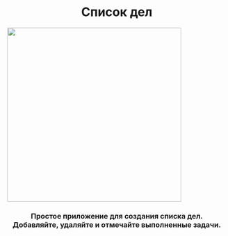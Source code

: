<h1 align="center">Список дел</h1>
<a align="center" href="https://app-to-do-list-app.netlify.app/" target="_blank"><img src="https://i.ibb.co/X2R3s0x/2023-12-17-161412.png" height="400"/></a> 
<h3 align="center">Простое приложение для создания списка дел. Добавляйте, удаляйте и отмечайте выполненные задачи.</h3>
